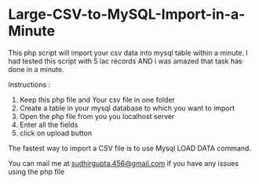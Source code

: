 Large-CSV-to-MySQL-Import-in-a-Minute
==============

This php script will import your csv data into mysql table within a minute. I had tested this script with  5 lac records AND i was amazed that task has done in a minute.



Instructions :

1. Keep this php file and Your csv file in one folder 
2. Create a table in your mysql database to which you want to import 
3. Open the php file from you you localhost server 
4. Enter all the fields 
5. click on upload button 

The fastest way to import a CSV file is to use Mysql LOAD DATA command.

You can mail me at sudhirgupta.456@gmail.com if you have any issues using the php file
